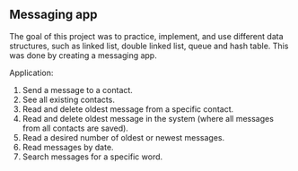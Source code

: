 ## Messaging app

The goal of this project was to practice, implement, and use different data structures, such as linked list, double linked list, queue and hash table.
This was done by creating a messaging app.

Application: 
1. Send a message to a contact.
2. See all existing contacts.
3. Read and delete oldest message from a specific contact.
4. Read and delete oldest message in the system (where all messages from all contacts are saved).
5. Read a desired number of oldest or newest messages. 
6. Read messages by date.
7. Search messages for a specific word.
